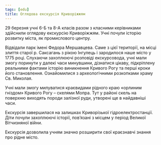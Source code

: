 ```yaml
---
tags: [edu]
title: Оглядова екскурсія Криворіжжям
---
```


29 березня учні 6-Б та 8-А класів разом з класними керівниками здійснили оглядову екскурсію Криворіжжям. Учні почули історію розвитку міста, як промислового центру.

Відвідали парк імені Федора Мершавцева. Саме з цієї території, на місці злиття старої р. Саксагань з рікою Інгулець і зародилося наше місто у 1775 році. Слухаючи захоплюючі розповіді екскурсовода, учні мали змогу поринути у далекі часи минувшини, дізнатися цікаву, підкріплену реальними фактами історію виникнення Кривого Рогу та перші кроки його становлення. Ознайомилися з археологічними розкопками храму Св. Миколая.

Учні мали змогу милуватися краєвидами рідного краю «орлиним гніздом» Кривого Рогу – скелями Мопра. Тут у районі скель на поверхню виходять породи залізної руди, утворені ще в найдавніші часи.

Екскурсія завершилася на залишках Криворізької гідроелектростанції. Діти почули захоплюючі історії, пов’язані з місцем у період Великої Вітчизняної війни.

Екскурсія дозволила учням значно розширити свої краєзнавчі знання про рідне місто.

<slideshow id="72157678707119693"></slideshow>
